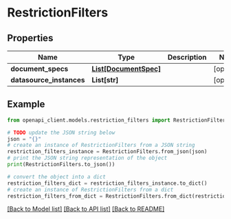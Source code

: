 # RestrictionFilters


## Properties

Name | Type | Description | Notes
------------ | ------------- | ------------- | -------------
**document_specs** | [**List[DocumentSpec]**](DocumentSpec.md) |  | [optional] 
**datasource_instances** | **List[str]** |  | [optional] 

## Example

```python
from openapi_client.models.restriction_filters import RestrictionFilters

# TODO update the JSON string below
json = "{}"
# create an instance of RestrictionFilters from a JSON string
restriction_filters_instance = RestrictionFilters.from_json(json)
# print the JSON string representation of the object
print(RestrictionFilters.to_json())

# convert the object into a dict
restriction_filters_dict = restriction_filters_instance.to_dict()
# create an instance of RestrictionFilters from a dict
restriction_filters_from_dict = RestrictionFilters.from_dict(restriction_filters_dict)
```
[[Back to Model list]](../README.md#documentation-for-models) [[Back to API list]](../README.md#documentation-for-api-endpoints) [[Back to README]](../README.md)



